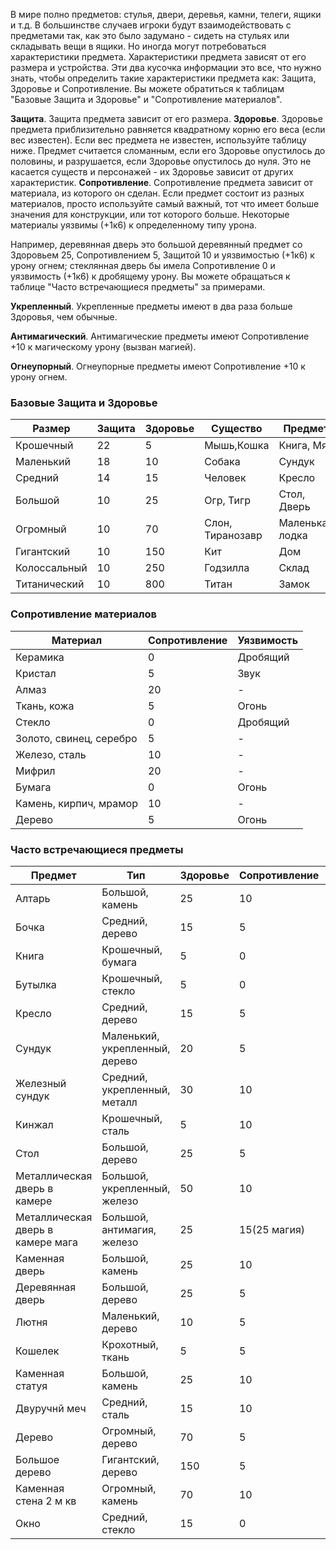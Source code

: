 В мире полно предметов: стулья, двери, деревья, камни, телеги, ящики и т.д. В большинстве случаев игроки будут взаимодействовать с предметами так, как это было задумано - сидеть на стульях или складывать вещи в ящики. Но иногда могут потребоваться характеристики предмета. Характеристики предмета зависят от его размера и устройства. Эти два кусочка информации это все, что нужно знать, чтобы определить такие характеристики предмета как: Защита, Здоровье и Сопротивление. Вы можете обратиться к таблицам "Базовые Защита и Здоровье" и "Сопротивление материалов".

**Защита**. Защита предмета зависит от его размера.
**Здоровье**. Здоровье предмета  приблизительно равняется квадратному корню его веса (если вес известен). Если вес предмета не известен, используйте таблицу ниже. Предмет считается сломанным, если его Здоровье опустилось до половины, и разрушается, если Здоровье опустилось до нуля. Это не касается существ и персонажей - их Здоровье зависит от других характеристик.
**Сопротивление**. Сопротивление предмета зависит от материала, из которого он сделан. Если предмет состоит из разных материалов, просто используйте самый важный, тот что имеет больше значения для конструкции, или тот которого больше. Некоторые материалы уязвимы (+1к6) к определенному типу урона.

Например, деревянная дверь это большой деревянный предмет со Здоровьем 25, Сопротивлением 5, Защитой 10 и уязвимостью (+1к6) к урону огнем; стеклянная дверь бы имела Сопротивление 0 и уязвимость (+1к6) к дробящему урону. Вы можете обращаться к таблице "Часто встречающиеся предметы" за примерами.

**Укрепленный**. Укрепленные предметы имеют в два раза больше Здоровья, чем обычные.

**Антимагический**. Антимагические предметы имеют Сопротивление +10 к магическому урону (вызван магией).

**Огнеупорный**. Огнеупорные предметы имеют Сопротивление +10 к урону огнем.

### Базовые Защита и Здоровье
Размер|Защита|Здоровье|Существо|Предмет
-|-|-|-|-
Крошечный | 22 | 5 | Мышь,Кошка | Книга, Мяч
Маленький | 18 | 10 | Собака | Сундук
Средний | 14 | 15 | Человек | Кресло
Большой | 10 | 25 | Огр, Тигр | Стол, Дверь
Огромный | 10 | 70 | Слон, Тиранозавр | Маленькая лодка
Гигантский | 10 | 150 | Кит | Дом
Колоссальный | 10 | 250 | Годзилла | Склад
Титанический | 10 | 800 | Титан | Замок

### Сопротивление материалов
Материал|Сопротивление|Уязвимость
-|-|-
Керамика | 0 | Дробящий
Кристал | 5 | Звук
Алмаз | 20 | -
Ткань, кожа | 5 | Огонь
Стекло | 0 | Дробящий
Золото, свинец, серебро | 5 | -
Железо, сталь | 10 | -
Мифрил | 20 | -
Бумага | 0 | Огонь
Камень, кирпич, мрамор | 10 | -
Дерево | 5 | Огонь

### Часто встречающиеся предметы
Предмет|Тип|Здоровье|Сопротивление|Защита|Уязвимость
-|-|-|-|-|-
Алтарь | Большой, камень | 25 | 10 | 12 | -
Бочка | Средний, дерево | 15 | 5 | 14 | Огонь
Книга | Крошечный, бумага | 5 | 0 | 18 | Огонь
Бутылка | Крошечный, стекло | 5 | 0 | 18 | Дробящий
Кресло | Средний, дерево | 15 | 5 | 14 | Огонь
Сундук | Маленький, укрепленный, дерево | 20 | 5 | 16 | Огонь
Железный сундук | Средний, укрепленный, металл | 30 | 10 | 14 | -
Кинжал | Крошечный, сталь | 5 | 10 | 18 | -
Стол | Большой, дерево | 25 | 5 | 12 | Огонь
Металлическая дверь в камере | Большой, укрепленный, железо | 50 | 10 | 12 | -
Металлическая дверь в камере мага | Большой, антимагия, железо | 25 | 15(25 магия) | 10 | -
Каменная дверь | Большой, камень | 25 | 10 | 12 | -
Деревянная дверь | Большой, дерево | 25 | 5 | 12 | Огонь
Лютня | Маленький, дерево | 10 | 5 | 16 | Огонь
Кошелек | Крохотный, ткань | 5 | 5 | 18 | Огонь
Каменная статуя | Большой, камень | 25 | 10 | 12 | -
Двуручнй меч | Средний, сталь | 15 | 10 | 14 | -
Дерево | Огромный, дерево | 70 | 5 | 10 | Огонь
Большое дерево | Гигантский, дерево | 150 | 5 | 10 | Огонь
Каменная стена 2 м кв | Огромный, камень | 70 | 10 | 10 | -
Окно | Средний, стекло | 15| 0 | 14 | Дробящий
